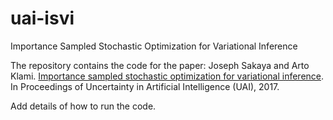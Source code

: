 # uai-isvi
Importance Sampled Stochastic Optimization for Variational Inference

The repository contains the code for the paper:
Joseph Sakaya and Arto Klami. [Importance sampled stochastic optimization for variational inference](http://auai.org/uai2017/proceedings/papers/138.pdf). In Proceedings of Uncertainty in Artificial Intelligence (UAI), 2017.

Add details of how to run the code. 


